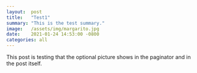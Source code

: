 ```yaml
---
layout:  post
title:   "Test1"
summary: "This is the test summary."
image:   /assets/img/margarito.jpg
date:    2021-01-24 14:53:00 -0800
categories: all
---
```


This post is testing that the optional picture shows in the paginator and in the post itself.